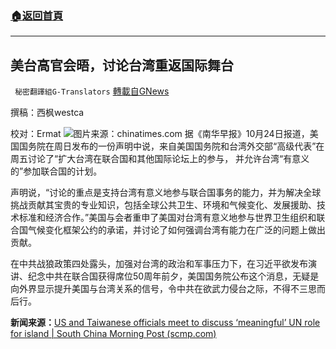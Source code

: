 ###  [:house:返回首頁](https://github.com/ourhimalayas/txt)
---


## 美台高官会晤，讨论台湾重返国际舞台
` 秘密翻譯組G-Translators` [轉載自GNews](https://gnews.org/zh-hans/1615229/)

撰稿：西枫westca

校对：Ermat
![](https://assets.gnews.org/wp-content/uploads/2021/10/20210402000653.jpg)图片来源：chinatimes.com
据《南华早报》10月24日报道，美国国务院在周日发布的一份声明中说，来自美国国务院和台湾外交部“高级代表”在周五讨论了“扩大台湾在联合国和其他国际论坛上的参与， 并允许台湾“有意义的”参加联合国的计划。

声明说，“讨论的重点是支持台湾有意义地参与联合国事务的能力，并为解决全球挑战贡献其宝贵的专业知识，包括全球公共卫生、环境和气候变化、发展援助、技术标准和经济合作。”美国与会者重申了美国对台湾有意义地参与世界卫生组织和联合国气候变化框架公约的承诺，并讨论了如何强调台湾有能力在广泛的问题上做出贡献。

在中共战狼政策四处露头，加强对台湾的政治和军事压力下，在习近平欲发布演讲、纪念中共在联合国获得席位50周年前夕，美国国务院公布这个消息，无疑是向外界显示提升美国与台湾关系的信号，令中共在欲武力侵台之际，不得不三思而后行。

**新闻来源：**[US and Taiwanese officials meet to discuss ‘meaningful’ UN role for island | South China Morning Post (scmp.com)](https://www.scmp.com/news/china/politics/article/3153515/us-and-taiwanese-officials-meet-discuss-meaningful-un-role?module=perpetual_scroll&amp;pgtype=article&amp;campaign=3153515)
